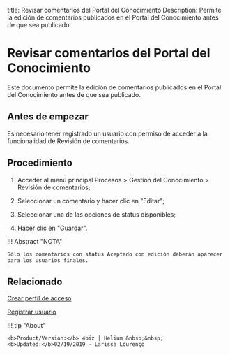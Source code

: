 title:  Revisar comentarios del Portal del Conocimiento
Description: Permite la edición de comentarios publicados en el Portal del Conocimiento antes de que sea publicado. 
# Revisar comentarios del Portal del Conocimiento

Este documento permite la edición de comentarios publicados en el Portal del Conocimiento antes de que sea publicado.

Antes de empezar
----------------

Es necesario tener registrado un usuario con permiso de acceder a la funcionalidad
de Revisión de comentarios.

Procedimiento
------------

1.  Acceder al menú principal Procesos \> Gestión del Conocimiento \> Revisión de
    comentarios;

2.  Seleccionar un comentario y hacer clic en "Editar";

3.  Seleccionar una de las opciones de status disponibles;

4.  Hacer clic en "Guardar".

!!! Abstract "NOTA"
    
    Sólo los comentarios con status Aceptado con edición deberán aparecer
    para los usuarios finales.  
    
Relacionado
----------------

[Crear perfil de acceso](/es-es/4biz-helium/initial-settings/access-settings/profile/create-profile-access.html)

[Registrar usuario](/es-es/4biz-helium/initial-settings/access-settings/user/users.html)    

!!! tip "About"

    <b>Product/Version:</b> 4biz | Helium &nbsp;&nbsp;
    <b>Updated:</b>02/19/2019 – Larissa Lourenço

